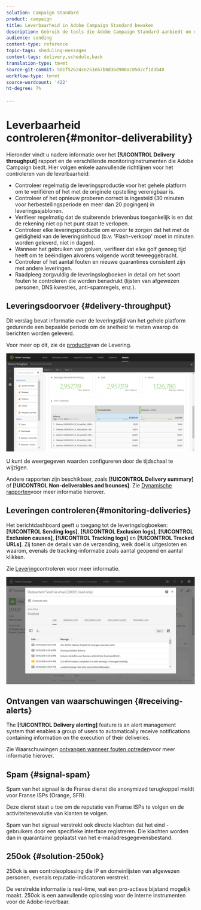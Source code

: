 ```yaml
---
solution: Campaign Standard
product: campaign
title: Leverbaarheid in Adobe Campaign Standard bewaken
description: Gebruik de tools die Adobe Campaign Standard aanbiedt om de prestaties van uw platform te controleren.
audience: sending
content-type: reference
topic-tags: sheduling-messages
context-tags: delivery,schedule,back
translation-type: tm+mt
source-git-commit: 501f52624ce253eb7b0d36d908ac8502cf1d3b48
workflow-type: tm+mt
source-wordcount: '422'
ht-degree: 7%

---
```



# Leverbaarheid controleren{#monitor-deliverability}

Hieronder vindt u nadere informatie over het **[!UICONTROL Delivery throughput]** rapport en de verschillende monitoringinstrumenten die Adobe Campaign biedt. Hier volgen enkele aanvullende richtlijnen voor het controleren van de leverbaarheid:
* Controleer regelmatig de leveringsproductie voor het gehele platform om te verifiëren of het met de originele opstelling verenigbaar is.
* Controleer of het opnieuw proberen correct is ingesteld (30 minuten voor herbestellingsperiode en meer dan 20 pogingen) in leveringssjablonen.
* Verifieer regelmatig dat de stuiterende brievenbus toegankelijk is en dat de rekening niet op het punt staat te verlopen.
* Controleer elke leveringsproductie om ervoor te zorgen dat het met de geldigheid van de leveringsinhoud (b.v. &#39;Flash-verkoop&#39; moet in minuten worden geleverd, niet in dagen).
* Wanneer het gebruiken van golven, verifieer dat elke golf genoeg tijd heeft om te beëindigen alvorens volgende wordt teweeggebracht.
* Controleer of het aantal fouten en nieuwe quarantines consistent zijn met andere leveringen.
* Raadpleeg zorgvuldig de leveringslogboeken in detail om het soort fouten te controleren die worden benadrukt (lijsten van afgewezen personen, DNS kwesties, anti-spamregels, enz.).

## Leveringsdoorvoer {#delivery-throughput}

Dit verslag bevat informatie over de leveringstijd van het gehele platform gedurende een bepaalde periode om de snelheid te meten waarop de berichten worden geleverd.

Voor meer op dit, zie de [productie](../../reporting/using/delivery-throughput.md)van de Levering.

![](assets/delivery_reports_1.png)

U kunt de weergegeven waarden configureren door de tijdschaal te wijzigen.

Andere rapporten zijn beschikbaar, zoals **[!UICONTROL Delivery summary]** of **[!UICONTROL Non-deliverables and bounces]**. Zie [Dynamische rapporten](../../reporting/using/about-dynamic-reports.md)voor meer informatie hierover.

## Leveringen controleren{#monitoring-deliveries}

Het berichtdashboard geeft u toegang tot de leveringslogboeken: **[!UICONTROL Sending logs]**, **[!UICONTROL Exclusion logs]**, **[!UICONTROL Exclusion causes]**, **[!UICONTROL Tracking logs]** en **[!UICONTROL Tracked URLs]**. Zij tonen de details van de verzending, welk doel is uitgesloten en waarom, evenals de tracking-informatie zoals aantal geopend en aantal klikken.

Zie [Levering](../../sending/using/monitoring-a-delivery.md)controleren voor meer informatie.

![](assets/sending_delivery1.png)

## Ontvangen van waarschuwingen {#receiving-alerts}

The **[!UICONTROL Delivery alerting]** feature is an alert management system that enables a group of users to automatically receive notifications containing information on the execution of their deliveries.

Zie Waarschuwingen [ontvangen wanneer fouten optreden](../../sending/using/receiving-alerts-when-failures-happen.md)voor meer informatie hierover.

## Spam {#signal-spam}

Spam van het signaal is de Franse dienst die anonymized terugkoppel meldt voor Franse ISPs (Orange, SFR).

Deze dienst staat u toe om de reputatie van Franse ISPs te volgen en de activiteitenevolutie van klanten te volgen.

Spam van het signaal verstrekt ook directe klachten dat het eind - gebruikers door een specifieke interface registreren. Die klachten worden dan in quarantaine geplaatst van het e-mailadresgegevensbestand.

## 250ok {#solution-250ok}

250ok is een controleoplossing die IP en domeinlijsten van afgewezen personen, evenals reputatie-indicatoren verstrekt.

De verstrekte informatie is real-time, wat een pro-actieve bijstand mogelijk maakt. 250ok is een aanvullende oplossing voor de interne instrumenten voor de Adobe-leverbaar.
